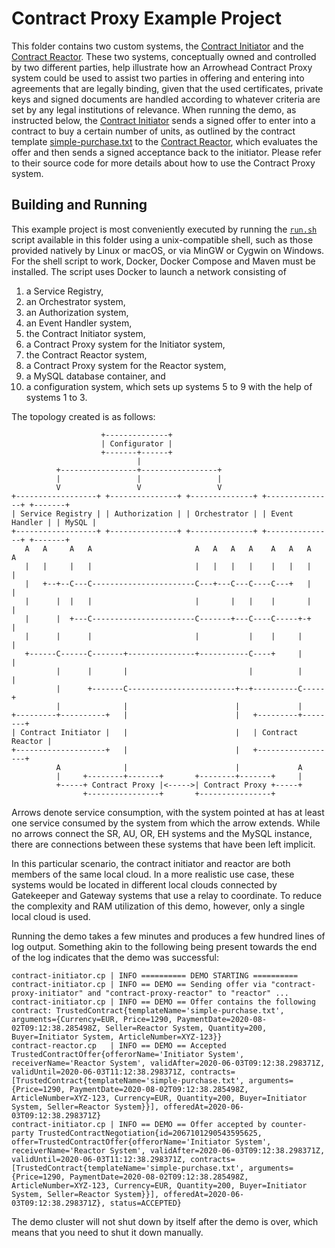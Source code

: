 # Contract Proxy Example Project

This folder contains two custom systems, the [Contract Initiator](contract-initiator) and the [Contract Reactor](contract-reactor).
These two systems, conceptually owned and controlled by two different parties, help illustrate how an Arrowhead Contract Proxy system could be used to assist two parties in offering and entering into agreements that are legally binding, given that the used certificates, private keys and signed documents are handled according to whatever criteria are set by any legal institutions of relevance.
When running the demo, as instructed below, the [Contract Initiator](contract-initiator) sends a signed offer to enter into a contract to buy a certain number of units, as outlined by the contract template [simple-purchase.txt](configuration/contract-templates/simple-purchase.txt) to the [Contract Reactor](contract-reactor), which evaluates the offer and then sends a signed acceptance back to the initiator. 
Please refer to their source code for more details about how to use the Contract Proxy system.

## Building and Running

This example project is most conveniently executed by running the [`run.sh`](run.sh) script available in this folder using a unix-compatible shell, such as those provided natively by Linux or macOS, or via MinGW or Cygwin on Windows.
For the shell script to work, Docker, Docker Compose and Maven must be installed.
The script uses Docker to launch a network consisting of

1) a Service Registry,
2) an Orchestrator system,
3) an Authorization system,
4) an Event Handler system,
5) the Contract Initiator system,
6) a Contract Proxy system for the Initiator system,
7) the Contract Reactor system,
8) a Contract Proxy system for the Reactor system,
9) a MySQL database container, and
10) a configuration system, which sets up systems 5 to 9 with the help of systems 1 to 3.

The topology created is as follows:

```
                    +--------------+
                    | Configurator |
                    +-------+------+
                            |
          +-----------------+-----------------+
          |                 |                 |
          V                 V                 V
+------------------+ +---------------+ +--------------+ +---------------+ +-------+
| Service Registry | | Authorization | | Orchestrator | | Event Handler | | MySQL |
+------------------+ +---------------+ +--------------+ +---------------+ +-------+
   A   A     A   A                       A   A   A   A    A   A   A   A
   |   |     |   |                       |   |   |   |    |   |   |   |
   |   +--+--C---C-----------------------C---+---C---C----C---+   |   |
   |      |  |   |                       |       |   |    |       |   |
   |      |  +---C-----------------------C-------+---C----C-----+-+   |
   |      |      |                       |           |    |     |     |
   +------C------C-------+---------------+-----------C----+     |     |
          |      |       |                           |          |     |
          |      +-------C------------------------+--+----------C-----+
          |              |                        |             |
+---------+----------+   |                        |   +---------+--------+
| Contract Initiator |   |                        |   | Contract Reactor |
+--------------------+   |                        |   +------------------+
          A              |                        |             A
          |     +--------+-------+       +--------+-------+     |
          +-----+ Contract Proxy |<----->| Contract Proxy +-----+
                +----------------+       +----------------+
```
Arrows denote service consumption, with the system pointed at has at least one service consumed by the system from which the arrow extends.
While no arrows connect the SR, AU, OR, EH systems and the MySQL instance, there are connections between these systems that have been left implicit.

In this particular scenario, the contract initiator and reactor are both members of the same local cloud.
In a more realistic use case, these systems would be located in different local clouds connected by Gatekeeper and Gateway systems that use a relay to coordinate.
To reduce the complexity and RAM utilization of this demo, however, only a single local cloud is used.

Running the demo takes a few minutes and produces a few hundred lines of log output.
Something akin to the following being present towards the end of the log indicates that the demo was successful:

```
contract-initiator.cp | INFO ========== DEMO STARTING ==========
contract-initiator.cp | INFO == DEMO == Sending offer via "contract-proxy-initiator" and "contract-proxy-reactor" to "reactor" ...
contract-initiator.cp | INFO == DEMO == Offer contains the following contract: TrustedContract{templateName='simple-purchase.txt', arguments={Currency=EUR, Price=1290, PaymentDate=2020-08-02T09:12:38.285498Z, Seller=Reactor System, Quantity=200, Buyer=Initiator System, ArticleNumber=XYZ-123}}
contract-reactor.cp   | INFO == DEMO == Accepted TrustedContractOffer{offerorName='Initiator System', receiverName='Reactor System', validAfter=2020-06-03T09:12:38.298371Z, validUntil=2020-06-03T11:12:38.298371Z, contracts=[TrustedContract{templateName='simple-purchase.txt', arguments={Price=1290, PaymentDate=2020-08-02T09:12:38.285498Z, ArticleNumber=XYZ-123, Currency=EUR, Quantity=200, Buyer=Initiator System, Seller=Reactor System}}], offeredAt=2020-06-03T09:12:38.298371Z}
contract-initiator.cp | INFO == DEMO == Offer accepted by counter-party TrustedContractNegotiation{id=2067101290543595625, offer=TrustedContractOffer{offerorName='Initiator System', receiverName='Reactor System', validAfter=2020-06-03T09:12:38.298371Z, validUntil=2020-06-03T11:12:38.298371Z, contracts=[TrustedContract{templateName='simple-purchase.txt', arguments={Price=1290, PaymentDate=2020-08-02T09:12:38.285498Z, ArticleNumber=XYZ-123, Currency=EUR, Quantity=200, Buyer=Initiator System, Seller=Reactor System}}], offeredAt=2020-06-03T09:12:38.298371Z}, status=ACCEPTED}
```

The demo cluster will not shut down by itself after the demo is over, which means that you need to shut it down manually.